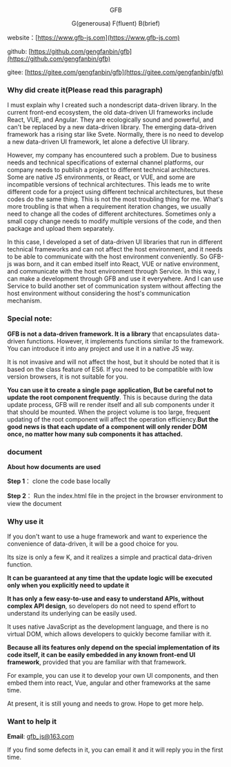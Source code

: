 <p align="center">GFB</p>

<p align="center">G(generousa) F(fluent) B(brief)</p>

website：[https://www.gfb-js.com](https://www.gfb-js.com)

github: [https://github.com/gengfanbin/gfb](https://github.com/gengfanbin/gfb)

gitee: [https://gitee.com/gengfanbin/gfb](https://gitee.com/gengfanbin/gfb)

### Why did create it(Please read this paragraph)

I must explain why I created such a nondescript data-driven library. In the current front-end ecosystem, the old data-driven UI frameworks include React, VUE, and Angular. They are ecologically sound and powerful, and can't be replaced by a new data-driven library. The emerging data-driven framework has a rising star like Svete. Normally, there is no need to develop a new data-driven UI framework, let alone a defective UI library. 

However, my company has encountered such a problem. Due to business needs and technical specifications of external channel platforms, our company needs to publish a project to different technical architectures. Some are native JS environments, or React, or VUE, and some are incompatible versions of technical architectures. This leads me to write different code for a project using different technical architectures, but these codes do the same thing. This is not the most troubling thing for me. What's more troubling is that when a requirement iteration changes, we usually need to change all the codes of different architectures. Sometimes only a small copy change needs to modify multiple versions of the code, and then package and upload them separately. 

In this case, I developed a set of data-driven UI libraries that run in different technical frameworks and can not affect the host environment, and it needs to be able to communicate with the host environment conveniently. So GFB-js was born, and it can embed itself into React, VUE or native environment, and communicate with the host environment through Service. In this way, I can make a development through GFB and use it everywhere. And I can use Service to build another set of communication system without affecting the host environment without considering the host's communication mechanism.  

### Special note:

**GFB is not a data-driven framework. It is a library** that encapsulates data-driven functions. However, it implements functions similar to the framework. You can introduce it into any project and use it in a native JS way.

It is not invasive and will not affect the host, but it should be noted that it is based on the class feature of ES6. If you need to be compatible with low version browsers, it is not suitable for you.


**You can use it to create a single page application, But be careful not to update the root component frequently**. This is because during the data update process, GFB will re render itself and all sub components under it that should be mounted. When the project volume is too large, frequent updating of the root component will affect the operation efficiency.**But the good news is that each update of a component will only render DOM once, no matter how many sub components it has attached.**


### document
**About how documents are used**

**Step 1**： clone the code base locally

**Step 2**： Run the index.html file in the project in the browser environment to view the document


### Why use it

If you don't want to use a huge framework and want to experience the convenience of data-driven, it will be a good choice for you.


Its size is only a few K, and it realizes a simple and practical data-driven function.


**It can be guaranteed at any time that the update logic will be executed only when you explicitly need to update it**

**It has only a few easy-to-use and easy to understand APIs, without complex API design**, so developers do not need to spend effort to understand its underlying can be easily used.

It uses native JavaScript as the development language, and there is no virtual DOM, which allows developers to quickly become familiar with it.

**Because all its features only depend on the special implementation of its code itself, it can be easily embedded in any known front-end UI framework**, provided that you are familiar with that framework.

For example, you can use it to develop your own UI components, and then embed them into react, Vue, angular and other frameworks at the same time.

At present, it is still young and needs to grow. Hope to get more help.


### Want to help it

**Email**: gfb_js@163.com

If you find some defects in it, you can email it and it will reply you in the first time.